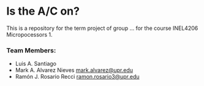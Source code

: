 # Is the A/C on?
This is a repository for the term project of group ... for the course INEL4206 Micropocessors 1.

### Team Members:
- Luis A. Santiago
- Mark A. Alvarez Nieves mark.alvarez@upr.edu
- Ramón J. Rosario Recci ramon.rosario3@upr.edu
